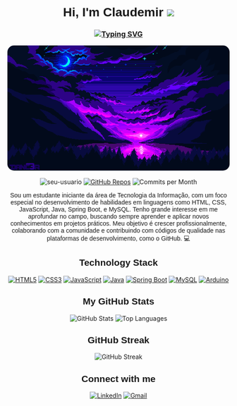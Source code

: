 <head>
  <link href="https://fonts.googleapis.com/css2?family=Poppins:wght@400;600&display=swap" rel="stylesheet">
</head>

<h1 align="center" style="font-family: 'Poppins', sans-serif;">
  Hi, I'm Claudemir <img src="https://media.giphy.com/media/hvRJCLFzcasrR4ia7z/giphy.gif" width="30px">
</h1>

<h3 align="center" style="text-align: center;">
  <a href="https://git.io/typing-svg">
    <img src="https://readme-typing-svg.herokuapp.com?font=Jersey+15&pause=1000&color=F76718&width=435&height=25&lines=Endividado+com+caf%C3%A9..." alt="Typing SVG" />
  </a>
</h3>


<p align="center">
  <img src="assets/deo182h-4d8f64bf-0b0c-4f9b-8d13-a57c8d144ce1.gif" style="border-radius: 15px;" alt="Banner" width="750px">
</p>

<p align="center">
  <img src="https://komarev.com/ghpvc/?username=nightbop9&label=Profile%20views&color=0e75b6&style=flat" alt="seu-usuario" />
  <a href="https://github.com/nightbop9=repositories"><img alt="GitHub Repos" src="https://badges.pufler.dev/repos/seu-usuario" /></a>
  <img src="https://badges.pufler.dev/commits/monthly/nightbop9" alt="Commits per Month"/>
</p>

<p style="font-family: 'Poppins', sans-serif;" align="center">
  Sou um estudante iniciante da área de Tecnologia da Informação, com um foco especial no desenvolvimento de habilidades em linguagens como HTML, CSS, JavaScript, Java, Spring Boot, e MySQL. Tenho grande interesse em me aprofundar no campo, buscando sempre aprender e aplicar novos conhecimentos em projetos práticos. Meu objetivo é crescer profissionalmente, colaborando com a comunidade e contribuindo com códigos de qualidade nas plataformas de desenvolvimento, como o GitHub. 💻
</p>

<h2 align="center"  style="font-family: 'Poppins', sans-serif;">Technology Stack</h2>

<p align="center">
  <p align="center">
    <a href="https://developer.mozilla.org/en-US/docs/Web/HTML" target="_blank"><img src="https://img.shields.io/badge/-HTML5-E34F26?style=for-the-badge&logo=html5&logoColor=white" alt="HTML5" /></a>
    <a href="https://developer.mozilla.org/en-US/docs/Web/CSS" target="_blank"><img src="https://img.shields.io/badge/-CSS3-1572B6?style=for-the-badge&logo=css3&logoColor=white" alt="CSS3" /></a>
    <a href="https://developer.mozilla.org/en-US/docs/Web/JavaScript" target="_blank"><img src="https://img.shields.io/badge/-JavaScript-F7DF1E?style=for-the-badge&logo=javascript&logoColor=black" alt="JavaScript" /></a>
    <a href="https://www.java.com" target="_blank"><img src="https://img.shields.io/badge/Java-ED8B00?style=for-the-badge&logo=java&logoColor=white" alt="Java" /></a>
    <a href="https://spring.io/projects/spring-boot" target="_blank"><img src="https://img.shields.io/badge/Spring%20Boot-6DB33F?style=for-the-badge&logo=spring-boot&logoColor=white" alt="Spring Boot" /></a>
    <a href="https://www.mysql.com/" target="_blank"><img src="https://img.shields.io/badge/-MySQL-4479A1?style=for-the-badge&logo=mysql&logoColor=white" alt="MySQL" /></a>
    <a href="https://www.arduino.cc/" target="_blank"><img src="https://img.shields.io/badge/-Arduino-00979D?style=for-the-badge&logo=arduino&logoColor=white" alt="Arduino" /></a>
  </p>
  
</p>

<h2 align="center"  style="font-family: 'Poppins', sans-serif;">My GitHub Stats</h2>

<div align="center">
  <img src="https://github-readme-stats.vercel.app/api?username=nightbop9&show_icons=true&theme=radical" alt="GitHub Stats" />
  <img src="https://github-readme-stats.vercel.app/api/top-langs/?username=nightbop9&layout=compact&theme=radical" alt="Top Languages" />
</div>

<h2 align="center"  style="font-family: 'Poppins', sans-serif;">GitHub Streak</h2>

<p align="center">
  <img src="https://github-readme-streak-stats.herokuapp.com/?user=nightbop9&theme=radical" alt="GitHub Streak" />
</p>

<h2 align="center"  style="font-family: 'Poppins', sans-serif;">Connect with me</h2>

<p align="center">
  <a href="https://www.linkedin.com/in/claudemir-teixeira-9ab952305/?trk=opento_sprofile_topcard"><img src="https://img.shields.io/badge/-LinkedIn-0077B5?style=for-the-badge&logo=linkedin&logoColor=white" alt="LinkedIn" /></a>
  <a href="teixeiravitorinoc8@gmail.com"><img src="https://img.shields.io/badge/-Gmail-D14836?style=for-the-badge&logo=gmail&logoColor=white" alt="Gmail" /></a>
</p>
